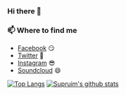 ### Hi there 👋

<!--
**Supruim/Supruim** is a ✨ _special_ ✨ repository because its `README.md` (this file) appears on your GitHub profile.

Here are some ideas to get you started:

- 🔭 I’m currently working on ...
- 🌱 I’m currently learning ...
- 👯 I’m looking to collaborate on ...
- 🤔 I’m looking for help with ...
- 💬 Ask me about ...
- 📫 How to reach me: ...
- 😄 Pronouns: ...
- ⚡ Fun fact: ...
-->
### 📫 Where to find me
- [Facebook](https://facebook.com/stephenajulu) 😏
- [Twitter](https://twitter.com/stephenajulu) 🐤
- [Instagram](https://instagram.com/stephenajulu) 😎
- [Soundcloud](https://soundcloud.com/magpus) 😄


[![Top Langs](https://github-readme-stats.vercel.app/api/top-langs/?username=supruim)](https://github.com/anuraghazra/github-readme-stats)
[![Supruim's github stats](https://github-readme-stats.vercel.app/api?username=supruim)](https://github.com/supruim/github-readme-stats)
